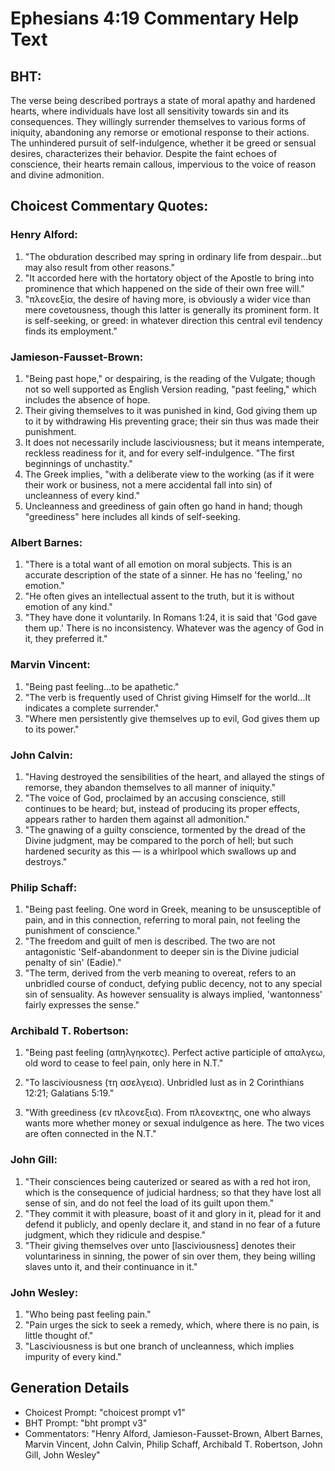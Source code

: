# Ephesians 4:19 Commentary Help Text

## BHT:
The verse being described portrays a state of moral apathy and hardened hearts, where individuals have lost all sensitivity towards sin and its consequences. They willingly surrender themselves to various forms of iniquity, abandoning any remorse or emotional response to their actions. The unhindered pursuit of self-indulgence, whether it be greed or sensual desires, characterizes their behavior. Despite the faint echoes of conscience, their hearts remain callous, impervious to the voice of reason and divine admonition.

## Choicest Commentary Quotes:
### Henry Alford:
1. "The obduration described may spring in ordinary life from despair...but may also result from other reasons." 
2. "It accorded here with the hortatory object of the Apostle to bring into prominence that which happened on the side of their own free will." 
3. "πλεονεξία, the desire of having more, is obviously a wider vice than mere covetousness, though this latter is generally its prominent form. It is self-seeking, or greed: in whatever direction this central evil tendency finds its employment."

### Jamieson-Fausset-Brown:
1. "Being past hope," or despairing, is the reading of the Vulgate; though not so well supported as English Version reading, "past feeling," which includes the absence of hope.
2. Their giving themselves to it was punished in kind, God giving them up to it by withdrawing His preventing grace; their sin thus was made their punishment.
3. It does not necessarily include lasciviousness; but it means intemperate, reckless readiness for it, and for every self-indulgence. "The first beginnings of unchastity."
4. The Greek implies, "with a deliberate view to the working (as if it were their work or business, not a mere accidental fall into sin) of uncleanness of every kind."
5. Uncleanness and greediness of gain often go hand in hand; though "greediness" here includes all kinds of self-seeking.

### Albert Barnes:
1. "There is a total want of all emotion on moral subjects. This is an accurate description of the state of a sinner. He has no 'feeling,' no emotion."
2. "He often gives an intellectual assent to the truth, but it is without emotion of any kind."
3. "They have done it voluntarily. In Romans 1:24, it is said that 'God gave them up.' There is no inconsistency. Whatever was the agency of God in it, they preferred it."

### Marvin Vincent:
1. "Being past feeling...to be apathetic." 
2. "The verb is frequently used of Christ giving Himself for the world...It indicates a complete surrender."
3. "Where men persistently give themselves up to evil, God gives them up to its power."

### John Calvin:
1. "Having destroyed the sensibilities of the heart, and allayed the stings of remorse, they abandon themselves to all manner of iniquity."
2. "The voice of God, proclaimed by an accusing conscience, still continues to be heard; but, instead of producing its proper effects, appears rather to harden them against all admonition."
3. "The gnawing of a guilty conscience, tormented by the dread of the Divine judgment, may be compared to the porch of hell; but such hardened security as this — is a whirlpool which swallows up and destroys."

### Philip Schaff:
1. "Being past feeling. One word in Greek, meaning to be unsusceptible of pain, and in this connection, referring to moral pain, not feeling the punishment of conscience."
2. "The freedom and guilt of men is described. The two are not antagonistic 'Self-abandonment to deeper sin is the Divine judicial penalty of sin' (Eadie)."
3. "The term, derived from the verb meaning to overeat, refers to an unbridled course of conduct, defying public decency, not to any special sin of sensuality. As however sensuality is always implied, 'wantonness' fairly expresses the sense."

### Archibald T. Robertson:
1. "Being past feeling (απηλγηκοτες). Perfect active participle of απαλγεω, old word to cease to feel pain, only here in N.T." 

2. "To lasciviousness (τη ασελγεια). Unbridled lust as in 2 Corinthians 12:21; Galatians 5:19." 

3. "With greediness (εν πλεονεξια). From πλεονεκτης, one who always wants more whether money or sexual indulgence as here. The two vices are often connected in the N.T."

### John Gill:
1. "Their consciences being cauterized or seared as with a red hot iron, which is the consequence of judicial hardness; so that they have lost all sense of sin, and do not feel the load of its guilt upon them."
2. "They commit it with pleasure, boast of it and glory in it, plead for it and defend it publicly, and openly declare it, and stand in no fear of a future judgment, which they ridicule and despise."
3. "Their giving themselves over unto [lasciviousness] denotes their voluntariness in sinning, the power of sin over them, they being willing slaves unto it, and their continuance in it."

### John Wesley:
1. "Who being past feeling pain."
2. "Pain urges the sick to seek a remedy, which, where there is no pain, is little thought of."
3. "Lasciviousness is but one branch of uncleanness, which implies impurity of every kind."


## Generation Details
- Choicest Prompt: "choicest prompt v1"
- BHT Prompt: "bht prompt v3"
- Commentators: "Henry Alford, Jamieson-Fausset-Brown, Albert Barnes, Marvin Vincent, John Calvin, Philip Schaff, Archibald T. Robertson, John Gill, John Wesley"
